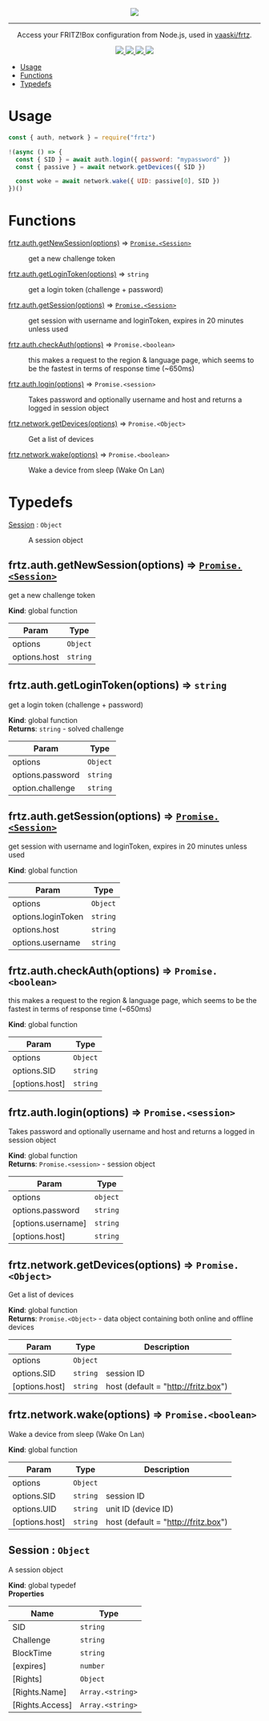 <p align="center">
  <a href="https://github.com/vaaski/frtz-core" target="_blank">
    <img src="https://colo.vaaski.com/static/frtz-core.svg">
  </a>
</p>
<hr>

<p align="center">
  Access your FRITZ!Box configuration from Node.js, used in <a href="https://github.com/vaaski/frtz">vaaski/frtz</a>.
</p>

<p align="center">
  <a href="https://npmjs.org/package/frtz-core">
    <img src="https://img.shields.io/npm/v/frtz-core.svg?style=for-the-badge">
  </a>

  <a href="https://github.com/vaaski/frtz">
    <img src="https://img.shields.io/badge/USED%20IN-FRTZ%20CLI-3E2E50?style=for-the-badge">
  </a>

  <a href="https://npmjs.org/package/frtz-core">
    <img src="https://img.shields.io/npm/dw/frtz-core.svg?style=for-the-badge">
  </a>

  <a href="https://github.com/vaaski/frtz-core/blob/master/package.json">
    <img src="https://img.shields.io/npm/l/frtz-core.svg?style=for-the-badge">
  </a>
</p>

- [Usage](#Usage)
- [Functions](#Functions)
- [Typedefs](#Typedefs)

# Usage

```javascript
const { auth, network } = require("frtz")

!(async () => {
  const { SID } = await auth.login({ password: "mypassword" })
  const { passive } = await network.getDevices({ SID })

  const woke = await network.wake({ UID: passive[0], SID })
})()
```
# Functions

<dl>
<dt><a href="#getNewSession">frtz.auth.getNewSession(options)</a> ⇒ <code><a href="#Session">Promise.&lt;Session&gt;</a></code></dt>
<dd><p>get a new challenge token</p>
</dd>
<dt><a href="#getLoginToken">frtz.auth.getLoginToken(options)</a> ⇒ <code>string</code></dt>
<dd><p>get a login token (challenge + password)</p>
</dd>
<dt><a href="#getSession">frtz.auth.getSession(options)</a> ⇒ <code><a href="#Session">Promise.&lt;Session&gt;</a></code></dt>
<dd><p>get session with username and loginToken, expires in 20 minutes unless used</p>
</dd>
<dt><a href="#checkAuth">frtz.auth.checkAuth(options)</a> ⇒ <code>Promise.&lt;boolean&gt;</code></dt>
<dd><p>this makes a request to the region &amp; language page,
which seems to be the fastest in terms of response time (~650ms)</p>
</dd>
<dt><a href="#login">frtz.auth.login(options)</a> ⇒ <code>Promise.&lt;session&gt;</code></dt>
<dd><p>Takes password and optionally username and host and returns a logged in session object</p>
</dd>
<dt><a href="#getDevices">frtz.network.getDevices(options)</a> ⇒ <code>Promise.&lt;Object&gt;</code></dt>
<dd><p>Get a list of devices</p>
</dd>
<dt><a href="#wake">frtz.network.wake(options)</a> ⇒ <code>Promise.&lt;boolean&gt;</code></dt>
<dd><p>Wake a device from sleep (Wake On Lan)</p>
</dd>
</dl>

# Typedefs

<dl>
<dt><a href="#Session">Session</a> : <code>Object</code></dt>
<dd><p>A session object</p>
</dd>
</dl>

<a name="getNewSession"></a>

## frtz.auth.getNewSession(options) ⇒ [<code>Promise.&lt;Session&gt;</code>](#Session)
get a new challenge token

**Kind**: global function  

| Param | Type |
| --- | --- |
| options | <code>Object</code> | 
| options.host | <code>string</code> | 

<a name="getLoginToken"></a>

## frtz.auth.getLoginToken(options) ⇒ <code>string</code>
get a login token (challenge + password)

**Kind**: global function  
**Returns**: <code>string</code> - solved challenge  

| Param | Type |
| --- | --- |
| options | <code>Object</code> | 
| options.password | <code>string</code> | 
| option.challenge | <code>string</code> | 

<a name="getSession"></a>

## frtz.auth.getSession(options) ⇒ [<code>Promise.&lt;Session&gt;</code>](#Session)
get session with username and loginToken, expires in 20 minutes unless used

**Kind**: global function  

| Param | Type |
| --- | --- |
| options | <code>Object</code> | 
| options.loginToken | <code>string</code> | 
| options.host | <code>string</code> | 
| options.username | <code>string</code> | 

<a name="checkAuth"></a>

## frtz.auth.checkAuth(options) ⇒ <code>Promise.&lt;boolean&gt;</code>
this makes a request to the region & language page,which seems to be the fastest in terms of response time (~650ms)

**Kind**: global function  

| Param | Type |
| --- | --- |
| options | <code>Object</code> | 
| options.SID | <code>string</code> | 
| [options.host] | <code>string</code> | 

<a name="login"></a>

## frtz.auth.login(options) ⇒ <code>Promise.&lt;session&gt;</code>
Takes password and optionally username and host and returns a logged in session object

**Kind**: global function  
**Returns**: <code>Promise.&lt;session&gt;</code> - session object  

| Param | Type |
| --- | --- |
| options | <code>object</code> | 
| options.password | <code>string</code> | 
| [options.username] | <code>string</code> | 
| [options.host] | <code>string</code> | 

<a name="getDevices"></a>

## frtz.network.getDevices(options) ⇒ <code>Promise.&lt;Object&gt;</code>
Get a list of devices

**Kind**: global function  
**Returns**: <code>Promise.&lt;Object&gt;</code> - data object containing both online and offline devices  

| Param | Type | Description |
| --- | --- | --- |
| options | <code>Object</code> |  |
| options.SID | <code>string</code> | session ID |
| [options.host] | <code>string</code> | host (default = "http://fritz.box") |

<a name="wake"></a>

## frtz.network.wake(options) ⇒ <code>Promise.&lt;boolean&gt;</code>
Wake a device from sleep (Wake On Lan)

**Kind**: global function  

| Param | Type | Description |
| --- | --- | --- |
| options | <code>Object</code> |  |
| options.SID | <code>string</code> | session ID |
| options.UID | <code>string</code> | unit ID (device ID) |
| [options.host] | <code>string</code> | host (default = "http://fritz.box") |

<a name="Session"></a>

## Session : <code>Object</code>
A session object

**Kind**: global typedef  
**Properties**

| Name | Type |
| --- | --- |
| SID | <code>string</code> | 
| Challenge | <code>string</code> | 
| BlockTime | <code>string</code> | 
| [expires] | <code>number</code> | 
| [Rights] | <code>Object</code> | 
| [Rights.Name] | <code>Array.&lt;string&gt;</code> | 
| [Rights.Access] | <code>Array.&lt;string&gt;</code> | 


